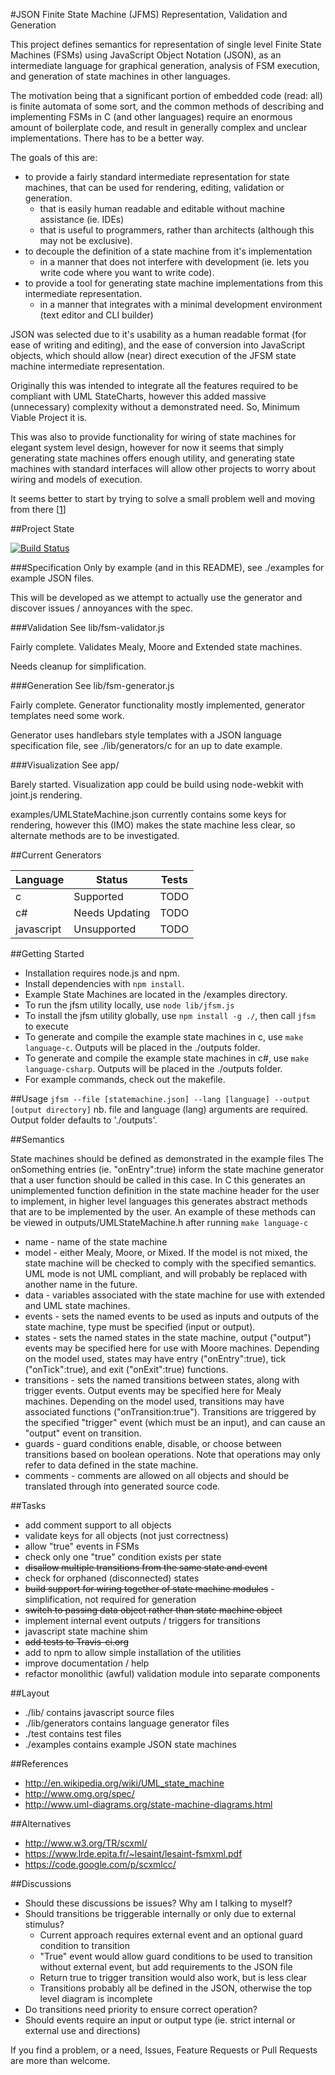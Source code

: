 #JSON Finite State Machine (JFMS) Representation, Validation and Generation


This project defines semantics for representation of single level Finite State Machines (FSMs) using JavaScript Object Notation (JSON), as an intermediate language for graphical generation, analysis of FSM execution, and generation of state machines in other languages.


The motivation being that a significant portion of embedded code (read: all) is finite automata of some sort, and the common methods of describing and implementing FSMs in C (and other languages) require an enormous amount of boilerplate code, and result in generally complex and unclear implementations. There has to be a better way.


The goals of this are:
 - to provide a fairly standard intermediate representation for state machines, that can be used for rendering, editing, validation or generation.
   - that is easily human readable and editable without machine assistance (ie. IDEs)
   - that is useful to programmers, rather than architects (although this may not be exclusive).
 - to decouple the definition of a state machine from it's implementation
   - in a manner that does not interfere with development (ie. lets you write code where you want to write code).
 - to provide a tool for generating state machine implementations from this intermediate representation.
   - in a manner that integrates with a minimal development environment (text editor and CLI builder)


JSON was selected due to it's usability as a human readable format (for ease of writing and editing), and the ease of conversion into JavaScript objects, which should allow (near) direct execution of the JFSM state machine intermediate representation.


Originally this was intended to integrate all the features required to be compliant with UML StateCharts, however this added massive (unnecessary) complexity without a demonstrated need. So, Minimum Viable Project it is.

This was also to provide functionality for wiring of state machines for elegant system level design, however for now it seems that simply generating state machines offers enough utility, and generating state machines with standard interfaces will allow other projects to worry about wiring and models of execution.

It seems better to start by trying to solve a small problem well and moving from there [[1](https://en.wikipedia.org/wiki/John_Gall_(author)#Gall.27s_law)]

##Project State

[![Build Status](https://travis-ci.org/ryankurte/jfsm.svg)](https://travis-ci.org/ryankurte/jfsm)

###Specification
Only by example (and in this README), see ./examples for example JSON files.

This will be developed as we attempt to actually use the generator and discover issues / annoyances with the spec.

###Validation
See lib/fsm-validator.js

Fairly complete. Validates Mealy, Moore and Extended state machines.

Needs cleanup for simplification.

###Generation
See lib/fsm-generator.js

Fairly complete. Generator functionality mostly implemented, generator templates need some work.

Generator uses handlebars style templates with a JSON language specification file, see ./lib/generators/c for an up to date example.

###Visualization
See app/

Barely started. Visualization app could be build using node-webkit with joint.js rendering.

examples/UMLStateMachine.json currently contains some keys for rendering, however this (IMO) makes the state machine less clear, so alternate methods are to be investigated.

##Current Generators

| Language      | Status        		| Tests  |
| ------------- |-----------------------|--------|
| c     		| Supported             | TODO   |
| c#	        | Needs Updating        | TODO   |
| javascript 	| Unsupported           | TODO   |

##Getting Started

 - Installation requires node.js and npm.
 - Install dependencies with `npm install`.
 - Example State Machines are located in the /examples directory.
 - To run the jfsm utility locally, use `node lib/jfsm.js`
 - To install the jfsm utility globally, use `npm install -g ./`, then call `jfsm` to execute
 - To generate and compile the example state machines in c, use `make language-c`. Outputs will be placed in the ./outputs folder.
 - To generate and compile the example state machines in c#, use `make language-csharp`. Outputs will be placed in the ./outputs folder.
 - For example commands, check out the makefile.

##Usage
`jfsm --file [statemachine.json] --lang [language] --output [output directory]`
nb. file and language (lang) arguments are required. Output folder defaults to './outputs'.

##Semantics

State machines should be defined as demonstrated in the example files
The onSomething entries (ie. "onEntry":true) inform the state machine generator that a user function should be called in this case. In C this generates an unimplemented function definition in the state machine header for the user to implement, in higher level languages this generates abstract methods that are to be implemented by the user.
An example of these methods can be viewed in outputs/UMLStateMachine.h after running `make language-c`

 - name - name of the state machine
 - model - either Mealy, Moore, or Mixed. If the model is not mixed, the state machine will be checked to comply with the specified semantics. UML mode is not UML compliant, and will probably be replaced with another name in the future.
 - data - variables associated with the state machine for use with extended and UML state machines.
 - events - sets the named events to be used as inputs and outputs of the state machine, type must be specified (input or output).
 - states - sets the named states in the state machine, output ("output") events may be specified here for use with Moore machines. Depending on the model used, states may have entry ("onEntry":true), tick ("onTick":true), and exit ("onExit":true) functions.
 - transitions - sets the named transitions between states, along with trigger events. Output events may be specified here for Mealy machines. Depending on the model used, transitions may have associated functions ("onTransition:true"). Transitions are triggered by the specified "trigger" event (which must be an input), and can cause an "output" event on transition.
 - guards - guard conditions enable, disable, or choose between transitions based on boolean operations. Note that operations may only refer to data defined in the state machine.
 - comments - comments are allowed on all objects and should be translated through into generated source code.

##Tasks

 - add comment support to all objects
 - validate keys for all objects (not just correctness)
 - allow "true" events in FSMs
 - check only one "true" condition exists per state
 - ~~disallow multiple transitions from the same state and event~~
 - check for orphaned (disconnected) states
 - ~~build support for wiring together of state machine modules~~ - simplification, not required for generation
 - ~~switch to passing data object rather than state machine object~~
 - implement internal event outputs / triggers for transitions
 - javascript state machine shim
 - ~~add tests to Travis-ci.org~~
 - add to npm to allow simple installation of the utilities
 - improve documentation / help
 - refactor monolithic (awful) validation module into separate components

##Layout

 - ./lib/ contains javascript source files
 - ./lib/generators contains language generator files
 - ./test contains test files
 - ./examples contains example JSON state machines

##References

 - http://en.wikipedia.org/wiki/UML_state_machine
 - http://www.omg.org/spec/
 - http://www.uml-diagrams.org/state-machine-diagrams.html

##Alternatives
 - http://www.w3.org/TR/scxml/
 - https://www.lrde.epita.fr/~lesaint/lesaint-fsmxml.pdf
 - https://code.google.com/p/scxmlcc/

##Discussions
 - Should these discussions be issues? Why am I talking to myself?
 - Should transitions be triggerable internally or only due to external stimulus?
   - Current approach requires external event and an optional guard condition to transition
   - "True" event would allow guard conditions to be used to transition without external event, but add requirements to the JSON file
   - Return true to trigger transition would also work, but is less clear
   - Transitions probably all be defined in the JSON, otherwise the top level diagram is incomplete
 - Do transitions need priority to ensure correct operation?
 - Should events require an input or output type (ie. strict internal or external use and directions)


If you find a problem, or a need, Issues, Feature Requests or Pull Requests are more than welcome.
